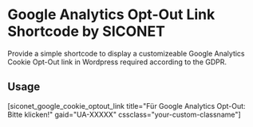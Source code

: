 # Google Analytics Opt-Out Link Shortcode by SICONET
Provide a simple shortcode to display a customizeable Google Analytics Cookie Opt-Out link in Wordpress required according to the GDPR.

## Usage
[siconet_google_cookie_optout_link title="Für Google Analytics Opt-Out: Bitte klicken!" gaid="UA-XXXXX" cssclass="your-custom-classname"]

